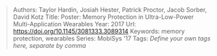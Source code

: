 > Authors: Taylor Hardin, Josiah Hester, Patrick Proctor, Jacob Sorber, David Kotz
> Title: Poster: Memory Protection in Ultra-Low-Power Multi-Application Wearables
> Year: 2017
> Url: https://doi.org/10.1145/3081333.3089314
> Keywords: memory protection, wearables
> Series: MobiSys '17
> Tags: *Define your own tags here, separate by comma*